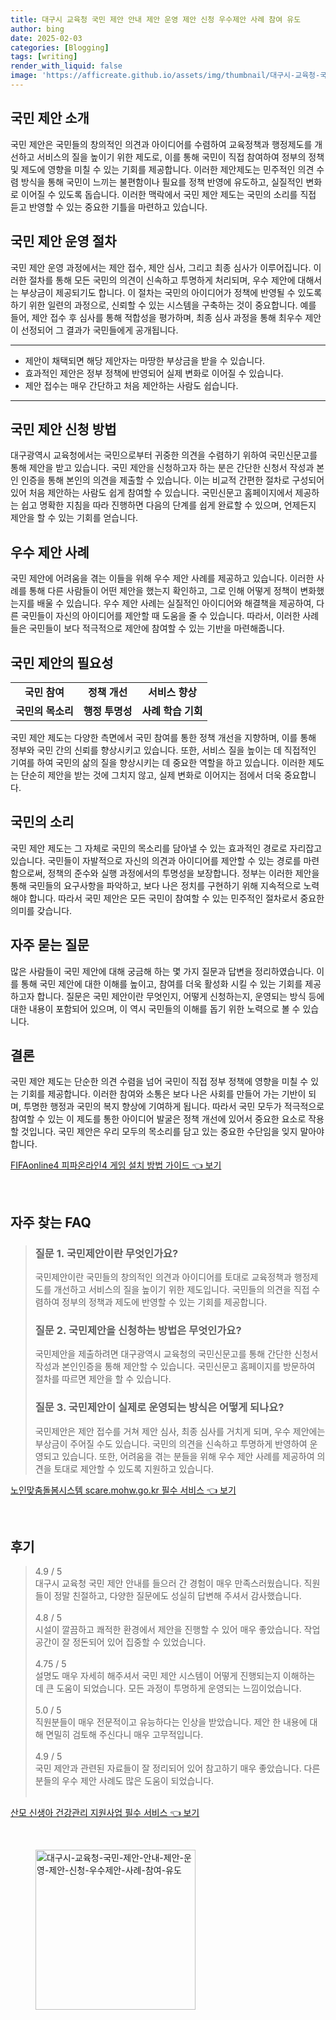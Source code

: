 ```yaml
---
title: 대구시 교육청 국민 제안 안내 제안 운영 제안 신청 우수제안 사례 참여 유도
author: bing
date: 2025-02-03
categories: [Blogging]
tags: [writing]
render_with_liquid: false
image: 'https://afficreate.github.io/assets/img/thumbnail/대구시-교육청-국민-제안-안내-제안-운영-제안-신청-우수제안-사례-참여-유도.webp'
---
```



<h2 id='국민 제안 소개'>국민 제안 소개</h2>

<p>국민 제안은 국민들의 창의적인 의견과 아이디어를 수렴하여 교육정책과 행정제도를 개선하고 서비스의 질을 높이기 위한 제도로, 이를 통해 국민이 직접 참여하여 정부의 정책 및 제도에 영향을 미칠 수 있는 기회를 제공합니다. 이러한 제안제도는 민주적인 의견 수렴 방식을 통해 국민이 느끼는 불편함이나 필요를 정책 반영에 유도하고, 실질적인 변화로 이어질 수 있도록 돕습니다. 이러한 맥락에서 국민 제안 제도는 국민의 소리를 직접 듣고 반영할 수 있는 중요한 기틀을 마련하고 있습니다.</p>

<h2 id='국민 제안 운영 절차'>국민 제안 운영 절차</h2>

<p>국민 제안 운영 과정에서는 제안 접수, 제안 심사, 그리고 최종 심사가 이루어집니다. 이러한 절차를 통해 모든 국민의 의견이 신속하고 투명하게 처리되며, 우수 제안에 대해서는 부상금이 제공되기도 합니다. 이 절차는 국민의 아이디어가 정책에 반영될 수 있도록 하기 위한 일련의 과정으로, 신뢰할 수 있는 시스템을 구축하는 것이 중요합니다. 예를 들어, 제안 접수 후 심사를 통해 적합성을 평가하며, 최종 심사 과정을 통해 최우수 제안이 선정되어 그 결과가 국민들에게 공개됩니다.</p>

<hr />

<ul>
    <li>제안이 채택되면 해당 제안자는 마땅한 부상금을 받을 수 있습니다.</li>
    <li>효과적인 제안은 정부 정책에 반영되어 실제 변화로 이어질 수 있습니다.</li>
    <li>제안 접수는 매우 간단하고 처음 제안하는 사람도 쉽습니다.</li>
</ul>

<hr />

<h2 id='국민 제안 신청 방법'>국민 제안 신청 방법</h2>

<p>대구광역시 교육청에서는 국민으로부터 귀중한 의견을 수렴하기 위하여 국민신문고를 통해 제안을 받고 있습니다. 국민 제안을 신청하고자 하는 분은 간단한 신청서 작성과 본인 인증을 통해 본인의 의견을 제출할 수 있습니다. 이는 비교적 간편한 절차로 구성되어 있어 처음 제안하는 사람도 쉽게 참여할 수 있습니다. 국민신문고 홈페이지에서 제공하는 쉽고 명확한 지침을 따라 진행하면 다음의 단계를 쉽게 완료할 수 있으며, 언제든지 제안을 할 수 있는 기회를 얻습니다.</p>

<h2 id='우수 제안 사례'>우수 제안 사례</h2>

<p> 국민 제안에 어려움을 겪는 이들을 위해 우수 제안 사례를 제공하고 있습니다. 이러한 사례를 통해 다른 사람들이 어떤 제안을 했는지 확인하고, 그로 인해 어떻게 정책이 변화했는지를 배울 수 있습니다. 우수 제안 사례는 실질적인 아이디어와 해결책을 제공하여, 다른 국민들이 자신의 아이디어를 제안할 때 도움을 줄 수 있습니다. 따라서, 이러한 사례들은 국민들이 보다 적극적으로 제안에 참여할 수 있는 기반을 마련해줍니다.</p>

<h2 id='국민 제안의 필요성'>국민 제안의 필요성</h2>

<table>
    <tr>
        <td style="text-align: center; height: 17px;"><b>국민 참여</b></td>
        <td style="text-align: center; height: 17px;"><b>정책 개선</b></td>
        <td style="text-align: center; height: 17px;"><b>서비스 향상</b></td>
    </tr>
    <tr>
        <td style="text-align: center; height: 17px;"><b>국민의 목소리</b></td>
        <td style="text-align: center; height: 17px;"><b>행정 투명성</b></td>
        <td style="text-align: center; height: 17px;"><b>사례 학습 기회</b></td>
    </tr>
</table>

<p>국민 제안 제도는 다양한 측면에서 국민 참여를 통한 정책 개선을 지향하며, 이를 통해 정부와 국민 간의 신뢰를 향상시키고 있습니다. 또한, 서비스 질을 높이는 데 직접적인 기여를 하여 국민의 삶의 질을 향상시키는 데 중요한 역할을 하고 있습니다. 이러한 제도는 단순히 제안을 받는 것에 그치지 않고, 실제 변화로 이어지는 점에서 더욱 중요합니다.</p>

<h2 id='국민의 소리'>국민의 소리</h2>

<p>국민 제안 제도는 그 자체로 국민의 목소리를 담아낼 수 있는 효과적인 경로로 자리잡고 있습니다. 국민들이 자발적으로 자신의 의견과 아이디어를 제안할 수 있는 경로를 마련함으로써, 정책의 준수와 실행 과정에서의 투명성을 보장합니다. 정부는 이러한 제안을 통해 국민들의 요구사항을 파악하고, 보다 나은 정치를 구현하기 위해 지속적으로 노력해야 합니다. 따라서 국민 제안은 모든 국민이 참여할 수 있는 민주적인 절차로서 중요한 의미를 갖습니다.</p>

<h2 id='자주 묻는 질문'>자주 묻는 질문</h2>

<p>많은 사람들이 국민 제안에 대해 궁금해 하는 몇 가지 질문과 답변을 정리하였습니다. 이를 통해 국민 제안에 대한 이해를 높이고, 참여를 더욱 활성화 시킬 수 있는 기회를 제공하고자 합니다. 질문은 국민 제안이란 무엇인지, 어떻게 신청하는지, 운영되는 방식 등에 대한 내용이 포함되어 있으며, 이 역시 국민들의 이해를 돕기 위한 노력으로 볼 수 있습니다.</p>

<h2 id='결론'>결론</h2>

<p>국민 제안 제도는 단순한 의견 수렴을 넘어 국민이 직접 정부 정책에 영향을 미칠 수 있는 기회를 제공합니다. 이러한 참여와 소통은 보다 나은 사회를 만들어 가는 기반이 되며, 투명한 행정과 국민의 복지 향상에 기여하게 됩니다. 따라서 국민 모두가 적극적으로 참여할 수 있는 이 제도를 통한 아이디어 발굴은 정책 개선에 있어서 중요한 요소로 작용할 것입니다. 국민 제안은 우리 모두의 목소리를 담고 있는 중요한 수단임을 잊지 말아야 합니다.</p>


<p><a class="click-button" title="FIFAonline4 피파온라인4 게임 설치 방법 가이드" href="https://afficreate.github.io/posts/FIFAonline4-%ED%94%BC%ED%8C%8C%EC%98%A8%EB%9D%BC%EC%9D%B84-%EA%B2%8C%EC%9E%84-%EC%84%A4%EC%B9%98-%EB%B0%A9%EB%B2%95-%EA%B0%80%EC%9D%B4%EB%93%9C/" rel="dofollow">FIFAonline4 피파온라인4 게임 설치 방법 가이드 👈 보기</a></p><br>
<h2 id='자주_찾는_FAQ'>자주 찾는 FAQ</h2>
<div itemscope="" itemtype="https://schema.org/FAQPage"> 
<blockquote> 
<div itemscope="" itemprop="mainEntity" itemtype="https://schema.org/Question"> 
<h3 itemprop="name">질문 1. 국민제안이란 무엇인가요?</h3> 
<div itemscope="" itemprop="acceptedAnswer" itemtype="https://schema.org/Answer"> 
<span itemprop="text"> 
<p>국민제안이란 국민들의 창의적인 의견과 아이디어를 토대로 교육정책과 행정제도를 개선하고 서비스의 질을 높이기 위한 제도입니다. 국민들의 의견을 직접 수렴하여 정부의 정책과 제도에 반영할 수 있는 기회를 제공합니다.</p> 
</span> 
</div> 
</div> 

<div itemscope="" itemprop="mainEntity" itemtype="https://schema.org/Question"> 
<h3 itemprop="name">질문 2. 국민제안을 신청하는 방법은 무엇인가요?</h3> 
<div itemscope="" itemprop="acceptedAnswer" itemtype="https://schema.org/Answer"> 
<span itemprop="text"> 
<p>국민제안을 제출하려면 대구광역시 교육청의 국민신문고를 통해 간단한 신청서 작성과 본인인증을 통해 제안할 수 있습니다. 국민신문고 홈페이지를 방문하여 절차를 따르면 제안을 할 수 있습니다.</p> 
</span> 
</div> 
</div> 

<div itemscope="" itemprop="mainEntity" itemtype="https://schema.org/Question"> 
<h3 itemprop="name">질문 3. 국민제안이 실제로 운영되는 방식은 어떻게 되나요?</h3> 
<div itemscope="" itemprop="acceptedAnswer" itemtype="https://schema.org/Answer"> 
<span itemprop="text"> 
<p>국민제안은 제안 접수를 거쳐 제안 심사, 최종 심사를 거치게 되며, 우수 제안에는 부상금이 주어질 수도 있습니다. 국민의 의견을 신속하고 투명하게 반영하여 운영되고 있습니다. 또한, 어려움을 겪는 분들을 위해 우수 제안 사례를 제공하여 의견을 토대로 제안할 수 있도록 지원하고 있습니다.</p> 
</span> 
</div> 
</div> 
</blockquote> 
</div>
<p><a class="click-button" title="노인맞춤돌봄시스템 scare.mohw.go.kr 필수 서비스" href="https://afficreate.github.io/posts/%EB%85%B8%EC%9D%B8%EB%A7%9E%EC%B6%A4%EB%8F%8C%EB%B4%84%EC%8B%9C%EC%8A%A4%ED%85%9C-scare.mohw.go.kr-%ED%95%84%EC%88%98-%EC%84%9C%EB%B9%84%EC%8A%A4/" rel="dofollow">노인맞춤돌봄시스템 scare.mohw.go.kr 필수 서비스 👈 보기</a></p><br>
<h2 id='후기'>후기</h2>
<div itemscope itemtype="https://schema.org/Product">
  <blockquote>
  <div itemprop="review" itemscope itemtype="https://schema.org/Review">
      <div itemprop="reviewRating" itemscope itemtype="https://schema.org/Rating"> <span itemprop="ratingValue">4.9</span> / <span itemprop="bestRating">5</span> </div>
      <span itemprop="reviewBody">대구시 교육청 국민 제안 안내를 들으러 간 경험이 매우 만족스러웠습니다. 직원들이 정말 친절하고, 다양한 질문에도 성실히 답변해 주셔서 감사했습니다.</span>
  </div>
  <br>
  <div itemprop="review" itemscope itemtype="https://schema.org/Review">
      <div itemprop="reviewRating" itemscope itemtype="https://schema.org/Rating"> <span itemprop="ratingValue">4.8</span> / <span itemprop="bestRating">5</span> </div>
      <span itemprop="reviewBody">시설이 깔끔하고 쾌적한 환경에서 제안을 진행할 수 있어 매우 좋았습니다. 작업 공간이 잘 정돈되어 있어 집중할 수 있었습니다.</span>
  </div>
  <br>
  <div itemprop="review" itemscope itemtype="https://schema.org/Review">
      <div itemprop="reviewRating" itemscope itemtype="https://schema.org/Rating"> <span itemprop="ratingValue">4.75</span> / <span itemprop="bestRating">5</span> </div>
      <span itemprop="reviewBody">설명도 매우 자세히 해주셔서 국민 제안 시스템이 어떻게 진행되는지 이해하는 데 큰 도움이 되었습니다. 모든 과정이 투명하게 운영되는 느낌이었습니다.</span>
  </div>
  <br>
  <div itemprop="review" itemscope itemtype="https://schema.org/Review">
      <div itemprop="reviewRating" itemscope itemtype="https://schema.org/Rating"> <span itemprop="ratingValue">5.0</span> / <span itemprop="bestRating">5</span> </div>
      <span itemprop="reviewBody">직원분들이 매우 전문적이고 유능하다는 인상을 받았습니다. 제안 한 내용에 대해 면밀히 검토해 주신다니 매우 고무적입니다.</span>
  </div>
  <br>
  <div itemprop="review" itemscope itemtype="https://schema.org/Review">
      <div itemprop="reviewRating" itemscope itemtype="https://schema.org/Rating"> <span itemprop="ratingValue">4.9</span> / <span itemprop="bestRating">5</span> </div>
      <span itemprop="reviewBody">국민 제안과 관련된 자료들이 잘 정리되어 있어 참고하기 매우 좋았습니다. 다른 분들의 우수 제안 사례도 많은 도움이 되었습니다.</span>
  </div>
  <br>
  </blockquote>
</div>
<p><a class="click-button" title="산모 신생아 건강관리 지원사업 필수 서비스" href="https://afficreate.github.io/posts/%EC%82%B0%EB%AA%A8-%EC%8B%A0%EC%83%9D%EC%95%84-%EA%B1%B4%EA%B0%95%EA%B4%80%EB%A6%AC-%EC%A7%80%EC%9B%90%EC%82%AC%EC%97%85-%ED%95%84%EC%88%98-%EC%84%9C%EB%B9%84%EC%8A%A4/" rel="dofollow">산모 신생아 건강관리 지원사업 필수 서비스 👈 보기</a></p><br>
<figure class="image"><img src="https://afficreate.github.io/assets/img/thumbnail/대구시-교육청-국민-제안-안내-제안-운영-제안-신청-우수제안-사례-참여-유도.webp" alt="대구시-교육청-국민-제안-안내-제안-운영-제안-신청-우수제안-사례-참여-유도" width="256" height="256"></figure>
